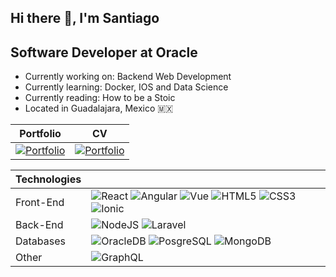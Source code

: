 ## Hi there 👋, I'm Santiago

## Software Developer at Oracle
- Currently working on: Backend Web Development
- Currently learning: Docker, IOS and Data Science
- Currently reading: How to be a Stoic
- Located in Guadalajara, Mexico 🇲🇽

| Portfolio | CV |
| ----------- | ----------- |
| <a href="https://grupoargon.dev/" rel="Portfolio">![Portfolio](https://img.icons8.com/?size=128&id=WyZp1aDIiQnZ&format=png)</a> | <a href="https://github.com/santiagoars/Files/blob/main/Santiago_Aragon_CV%20(1).pdf" target="_blank" >![Portfolio](https://img.icons8.com/?size=128&id=WEpZ7fWxXL7E&format=png)</a> |

|  Technologies |   |
|---------------|---|
| Front-End     | ![React](https://img.icons8.com/?size=64&id=NfbyHexzVEDk&format=png) ![Angular](https://img.icons8.com/?size=64&id=71257&format=png) ![Vue](https://img.icons8.com/?size=64&id=rY6agKizO9eb&format=png) ![HTML5](https://img.icons8.com/?size=64&id=EAUyKy3IwmqM&format=png) ![CSS3](https://img.icons8.com/?size=64&id=21278&format=png) ![Ionic](https://img.icons8.com/?size=64&id=nUFOCFvI5eIk&format=png)  |
| Back-End      | ![NodeJS](https://img.icons8.com/?size=64&id=54087&format=png) ![Laravel](https://img.icons8.com/?size=64&id=lRjcvhvtR81o&format=png)    |
| Databases        | ![OracleDB](https://img.icons8.com/?size=64&id=39913&format=png) ![PosgreSQL](https://img.icons8.com/?size=64&id=38561&format=png) ![MongoDB](https://img.icons8.com/?size=64&id=74402&format=png)   |
| Other            |  ![GraphQL](https://img.icons8.com/?size=64&id=zdI5E8moxhs-&format=png)   |
